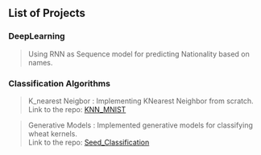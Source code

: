 ## List of Projects 

### DeepLearning 

>Using RNN as Sequence model for predicting Nationality based on names.

### Classification Algorithms

>K_nearest Neigbor : Implementing KNearest Neighbor from scratch. \
>Link to the repo:  [KNN_MNIST](https://github.com/pskaranth/thelearningcurve/tree/master/Classification/KNN)

>Generative Models : Implemented generative models for classifying wheat kernels.\
> Link to the repo: [Seed_Classification](https://github.com/pskaranth/thelearningcurve/tree/master/Classification/generative)

